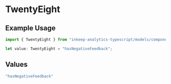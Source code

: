 # TwentyEight

## Example Usage

```typescript
import { TwentyEight } from "inkeep-analytics-typescript/models/components";

let value: TwentyEight = "hasNegativeFeedback";
```

## Values

```typescript
"hasNegativeFeedback"
```